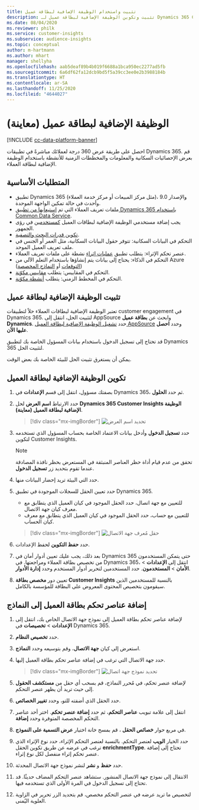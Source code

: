 ```yaml
---
title: تثبيت واستخدام الوظيفة الإضافية لبطاقة عميل
description: تثبيت وتكوين الوظيفة الإضافية لبطاقة عميل لـ Dynamics 365 Customer Insights
ms.date: 08/04/2020
ms.reviewer: philk
ms.service: customer-insights
ms.subservice: audience-insights
ms.topic: conceptual
author: m-hartmann
ms.author: mhart
manager: shellyha
ms.openlocfilehash: aab5deaf89b4b019f6688a1bca950ec2277ad5fb
ms.sourcegitcommit: 6a6df62fa12dcb9bd5f5a39cc3ee0e2b3988184b
ms.translationtype: HT
ms.contentlocale: ar-SA
ms.lasthandoff: 11/25/2020
ms.locfileid: "4644027"
---
```

# <a name="customer-card-add-in-preview"></a>الوظيفة الإضافية لبطاقة عميل (معاينة)

[!INCLUDE [cc-data-platform-banner](../includes/cc-data-platform-banner.md)]

احصل على طريقة عرض 360 درجة لعملائك مباشرةً في تطبيقات Dynamics 365. قم بعرض الإحصائيات السكانية والمعلومات والمخططات الزمنية للأنشطة باستخدام الوظيفة الإضافية لبطاقة العملاء.

## <a name="prerequisites"></a>المتطلبات الأساسية

- تطبيق Dynamics 365 (مثل مركز المبيعات أو مركز خدمة العملاء)، والإصدار 9.0 وأحدث في حالة تمكين الواجهة الموحدة.
- ملفات تعريف العملاء التي تم [استيعابها من تطبيق Dynamics 365 باستخدام Common Data Service](connect-power-query.md).
- يجب إضافة مستخدمي الوظيفة الإضافية لبطاقات العميل [كمستخدمين](permissions.md) في رؤى الجمهور.
- [تكوين قدرات البحث والتصفية](search-filter-index.md).
- التحكم في البيانات السكانية‬: تتوفر حقول البيانات السكانية‬، مثل العمر أو الجنس في ملف تعريف العميل الموحد.
- عنصر تحكم الإثراء: يتطلب تطبيق [عمليات إثراء](enrichment-hub.md) نشطة على ملفات تعريف العملاء.
- التحكم في الذكاء: يحتاج إلى بيانات يتم إنشاؤها باستخدام التعلم الآلي من Azure ([التوقعات](predictions.md) أو [النماذج المخصصة](custom-models.md))
- التحكم في المقاييس: يتطلب [مقاييس مكوّنة](measures.md).
- التحكم في المخطط الزمني: يتطلب [أنشطة مكوّنة](activities.md).

## <a name="install-the-customer-card-add-in"></a>تثبيت الوظيفة الإضافية لبطاقة عميل

تعتبر الوظيفة الإضافية لبطاقات العملاء حلاً لتطبيقات customer engagement في Dynamics 365. لتثبيت الحل، انتقل إلى AppSource وابحث عن **بطاقة عميل Dynamics**. حدد [تشغيل الوظيفة الإضافية لبطاقة العميل AppSource](https://appsource.microsoft.com/product/dynamics-365/mscrm.dynamics_365_customer_insights_customer_card_addin?tab=Overview) وحدد **احصل عليها الآن**.

قد تحتاج إلى تسجيل الدخول باستخدام بيانات المسؤول الخاصة بك لتطبيق Dynamics 365 لتثبيت الحل.

يمكن أن يستغرق تثبيت الحل للبيئة الخاصة بك بعض الوقت.

## <a name="configure-the-customer-card-add-in"></a>تكوين الوظيفة الإضافية لبطاقة العميل

1. بصفتك مسؤول، انتقل إلى قسم **الإعدادات** في Dynamics 365، ثم حدد **الحلول**.

1. حدد الارتباط **اسم العرض** لحل **Dynamics 365 Customer Insights الوظيفة الإضافية لبطاقة العميل (معاينة)**.

   > [!div class="mx-imgBorder"]
   > ![تحديد اسم العرض](media/select-display-name.png "تحديد اسم العرض")

1. حدد **تسجيل الدخول** وأدخل بيانات الاعتماد الخاصة بحساب المسؤول الذي تستخدمه لتكوين Customer Insights.

   > [!NOTE]
   > تحقق من عدم قيام أداة حظر العناصر المنبثقة في المستعرض بحظر نافذة المصادقة عندما تقوم بتحديد زر **تسجيل الدخول**.

1. حدد التي البيئة تريد إحضار البيانات منها.

1. حدد تعيين الحقل للسجلات الموجودة في تطبيق Dynamics 365.
   - للتعيين مع جهة اتصال، حدد الحقل الموجود في كيان العميل الذي يتطابق مع معرف كيان جهة الاتصال.
   - للتعيين مع حساب، حدد الحقل الموجود في كيان العميل الذي يتطابق مع معرف كيان الحساب.

   > [!div class="mx-imgBorder"]
   > ![حقل مُعرف جهة الاتصال](media/contact-id-field.png "حقل مُعرف جهة الاتصال")

1. حدد **حفظ التكوين** لحفظ الإعدادات.

1. بعد ذلك، يجب عليك تعيين أدوار أمان في Dynamics 365 حتى يتمكن المستخدمون من تخصيص بطاقة العملاء ومراجعتها. في Dynamics 365، انتقل إلى **الإعدادات** > **الأمان** > **المستخدمون**. حدد المستخدمين لتحرير أدوار المستخدم وحدد **إدارة الأدوار**.

1. تعيين دور **مخصص بطاقة Customer Insights** بالنسبة للمستخدمين الذين سيقومون بتخصيص المحتوى المعروض على البطاقة للمؤسسة بالكامل.

## <a name="add-customer-card-controls-to-forms"></a>إضافة عناصر تحكم بطاقة العميل إلى النماذج
  
1. لإضافة عناصر تحكم بطاقة العميل إلى نموذج جهة الاتصال الخاص بك، انتقل إلى **الإعدادات** > **تخصيصات** في Dynamics 365.

1. حدد **تخصيص النظام**.

1. استعرض إلى كيان **جهة الاتصال**، وقم بتوسيعه وحدد **النماذج**.

1. حدد جهة الاتصال التي ترغب في إضافة عناصر تحكم بطاقة العميل إليها.

    > [!div class="mx-imgBorder"]
    > ![تحديد نموذج جهة اتصال](media/contact-active-forms.png "تحديد نموذج جهة اتصال")

1. لإضافة عنصر تحكم، في مُحرر النماذج، قم بسحب أي حقل من **مستكشف الحقول** إلى حيث تريد أن يظهر عنصر التحكم.

1. حدد الحقل الذي أضفته للتو، وحدد **تغيير الخصائص**.

1. انتقل إلى علامة تبويب **عناصر التحكم**، ثم حدد **إضافة عنصر تحكم**. اختر أحد عناصر التحكم المخصصة المتوفرة وحدد **إضافة**.

1. في مربع حوار **خصائص الحقل** ، قم بمسح خانة اختيار **‏‫عرض التسمية على النموذج‬**. 

1. حدد الخيار **الويب** لعنصر التحكم. بالنسبة لعنصر التحكم الإثراء، حدد نوع الإثراء الذي ترغب في عرضه عن طريق تكوين الحقل **enrichmentType**. تحتاج إلى إضافة عنصر تحكم إثراء منفصل لكل نوع إثراء.

1. حدد **حفظ** و **نشر** لنشر نموذج جهة الاتصال المحدثة.

1. الانتقال إلى نموذج جهة الاتصال المنشور. ستشاهد عنصر التحكم المضاف حديثًا. قد تحتاج إلى تسجيل الدخول في المرة الأولى الذي تستخدمه فيها.

1. لتخصيص ما تريد عرضه في عنصر التحكم مخصص، قم بتحديد الزر تحرير في الزاوية العلوية اليُمنى.
